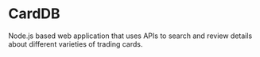 # CardDB
Node.js based web application that uses APIs to search and review details about different varieties of trading cards.
